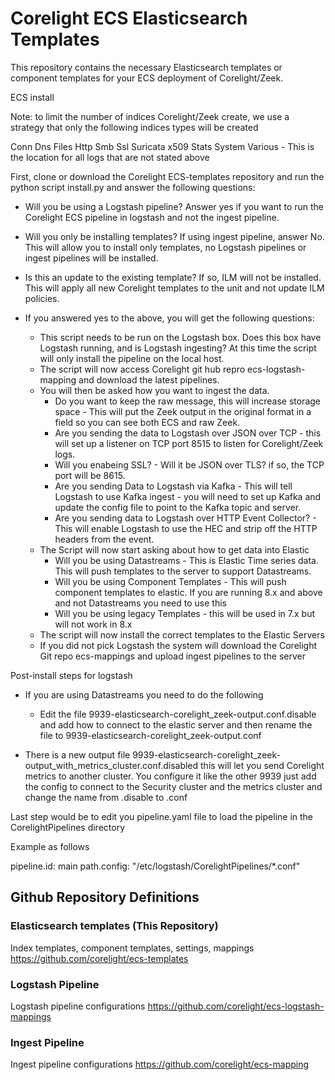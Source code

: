 # Corelight ECS Elasticsearch Templates
This repository contains the necessary Elasticsearch templates or component templates for your ECS deployment of Corelight/Zeek.

ECS install

Note: to limit the number of indices Corelight/Zeek create, we use a strategy that only the  following indices  types will be created

Conn
Dns
Files
Http
Smb
Ssl
Suricata
x509
Stats
System
Various - This is the location for all logs that are not stated above 

First, clone or download the Corelight ECS-templates repository and run the python script install.py and answer the following questions:

* Will you be using a Logstash pipeline?  Answer yes if you want to run the Corelight ECS pipeline in logstash and not the ingest pipeline.
* Will you only be installing templates? If using ingest pipeline, answer No. This will allow you to install only templates, no Logstash pipelines or ingest pipelines will be installed.
* Is this an update to the existing template? If so, ILM will not be installed. This will apply all new Corelight templates to the unit and not update ILM policies.
* If you answered yes to the above, you will get the following questions:
    
    * This script needs to be run on the Logstash box. Does this box have Logstash running, and is Logstash ingesting? At this time the script will only install the pipeline on the local host.
    * The script will now access Corelight git hub repro ecs-logstash-mapping and download the latest pipelines.
    * You will then be asked how you want to ingest the data. 
        * Do you want to keep the raw message, this will increase storage space - This will put the Zeek output in the original format in a field so you can see both ECS and raw Zeek.
        * Are you sending the data to Logstash over JSON over TCP - this will set up a listener on TCP port 8515 to listen for Corelight/Zeek logs.
        * Will you enabeing SSL? - Will it be JSON over TLS? if so, the TCP port will be 8615.
        * Are you sending Data to Logstash via Kafka - This will tell Logstash to use Kafka ingest - you will need to set up Kafka and update the config file to point to the Kafka topic and server.
        * Are you sending data to Logstash over HTTP Event Collector? - This will enable Logstash to use the HEC and strip off the HTTP headers from the event.
    * The Script will now start asking about how to get data into Elastic
        * Will you be using Datastreams - This is Elastic Time series data. This will push templates to the server to support Datastreams.
        * Will you be using Component Templates - This will push component templates to elastic. If you are running 8.x and above and not Datastreams you need to use this
        * Will you be using legacy Templates - this will be used in 7.x but will not work in 8.x
    * The script will now install the correct templates to the Elastic Servers
    * If you did not pick Logstash the system will download the Corelight Git repo ecs-mappings and upload ingest pipelines to the server


Post-install steps for logstash 

* If you are using Datastreams you need to do the following
  * Edit the file 9939-elasticsearch-corelight_zeek-output.conf.disable and add how to connect to the elastic server and then rename the file to 9939-elasticsearch-corelight_zeek-output.conf
 
*  There is a new output file 9939-elasticsearch-corelight_zeek-output_with_metrics_cluster.conf.disabled this will let you send Corelight metrics to another cluster. You configure it like the other 9939 just add the config to connect to the Security cluster and the metrics cluster and change the name from .disable to .conf

Last step would be to edit you pipeline.yaml file to load the pipeline in the CorelightPipelines directory 

Example as follows

 pipeline.id: main
  path.config: "/etc/logstash/CorelightPipelines/*.conf"




## Github Repository Definitions

### Elasticsearch templates (This Repository)
Index templates, component templates, settings, mappings
https://github.com/corelight/ecs-templates

### Logstash Pipeline 
Logstash pipeline configurations
https://github.com/corelight/ecs-logstash-mappings 

### Ingest Pipeline
Ingest pipeline configurations
https://github.com/corelight/ecs-mapping
